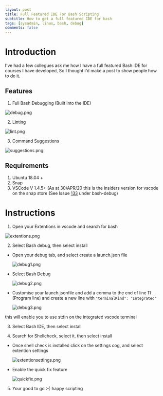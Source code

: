 ```yaml
---
layout: post
title: Full Featured IDE For Bash Scripting
subtitle: How to get a full featured IDE for bash
tags: [sysadmin, linux, bash, debug]
comments: false
---
```


# Introduction
I've had a few collegues ask me how I have a full featured Bash IDE for courses I have developed, So I thought i'd make a post to show people how to do it.

## Features
1. Full Bash Debugging (Built into the IDE)

  ![debug.png](https://angry-bender.github.io/img/bide/debug.png)

2. Linting 

  ![lint.png](https://angry-bender.github.io/img/bide/lint.png)

3. Command Suggestions
  
  ![suggestions.png](https://angry-bender.github.io/img/bide/suggestions.png)


## Requirements
1. Ubuntu 18.04 +
2. Snap
3. VSCode V 1.4.5+ (As at 30/APR/20 this is the insiders version for vscode on the snap store (See Issue [133](https://github.com/rogalmic/vscode-bash-debug/issues/133) under bash-debug)

# Instructions
1. Open your Extentions in vscode and search for bash
  
  ![extentions.png](https://angry-bender.github.io/img/bide/extentions.png)
  
2. Select Bash debug, then select install
  * Open your debug tab, and select create a launch.json file
    
      ![debug1.png](https://angry-bender.github.io/img/bide/debug1.png)
    
  * Select Bash Debug
   
      ![debug2.png](https://angry-bender.github.io/img/bide/debug2.png)
   
  * Customise your launch.jsonfile and add a comma to the end of line 11 (Program line) and create a new line with `"terminalKind": "Integrated"`
   
      ![debug3.png](https://angry-bender.github.io/img/bide/debug3.png)
   
   this will enable you to use stdin on the integrated vscode terminal
    
3. Select Bash IDE, then select install

4. Search for Shellcheck, select it, then select install

  * Once shell check is installed click on the settings cog, and select extention settings
  
    ![extentionsettings.png](https://angry-bender.github.io/img/bide/extentionsettings.png)
  
  * Enable the quick fix feature
  
    ![quickfix.png](https://angry-bender.github.io/img/bide/quickfix.png)
  
5. Your good to go :-) happy scripting
